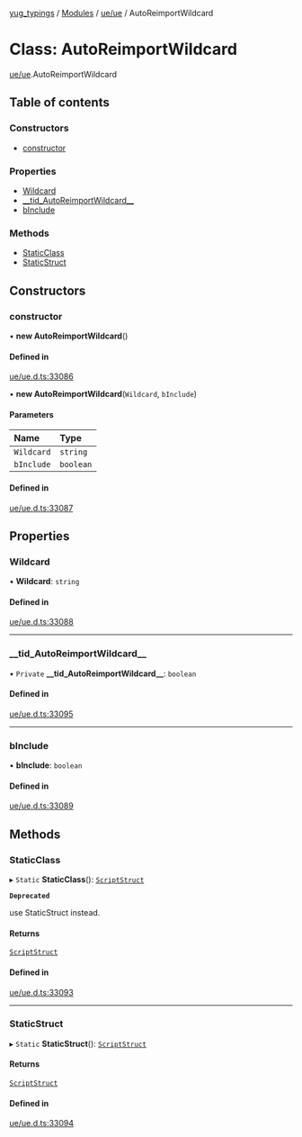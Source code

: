[yug_typings](../README.md) / [Modules](../modules.md) / [ue/ue](../modules/ue_ue.md) / AutoReimportWildcard

# Class: AutoReimportWildcard

[ue/ue](../modules/ue_ue.md).AutoReimportWildcard

## Table of contents

### Constructors

- [constructor](ue_ue.AutoReimportWildcard.md#constructor)

### Properties

- [Wildcard](ue_ue.AutoReimportWildcard.md#wildcard)
- [\_\_tid\_AutoReimportWildcard\_\_](ue_ue.AutoReimportWildcard.md#__tid_autoreimportwildcard__)
- [bInclude](ue_ue.AutoReimportWildcard.md#binclude)

### Methods

- [StaticClass](ue_ue.AutoReimportWildcard.md#staticclass)
- [StaticStruct](ue_ue.AutoReimportWildcard.md#staticstruct)

## Constructors

### constructor

• **new AutoReimportWildcard**()

#### Defined in

[ue/ue.d.ts:33086](https://github.com/YugMetaverse/yug_typings/blob/25cad34/ue/ue.d.ts#L33086)

• **new AutoReimportWildcard**(`Wildcard`, `bInclude`)

#### Parameters

| Name | Type |
| :------ | :------ |
| `Wildcard` | `string` |
| `bInclude` | `boolean` |

#### Defined in

[ue/ue.d.ts:33087](https://github.com/YugMetaverse/yug_typings/blob/25cad34/ue/ue.d.ts#L33087)

## Properties

### Wildcard

• **Wildcard**: `string`

#### Defined in

[ue/ue.d.ts:33088](https://github.com/YugMetaverse/yug_typings/blob/25cad34/ue/ue.d.ts#L33088)

___

### \_\_tid\_AutoReimportWildcard\_\_

• `Private` **\_\_tid\_AutoReimportWildcard\_\_**: `boolean`

#### Defined in

[ue/ue.d.ts:33095](https://github.com/YugMetaverse/yug_typings/blob/25cad34/ue/ue.d.ts#L33095)

___

### bInclude

• **bInclude**: `boolean`

#### Defined in

[ue/ue.d.ts:33089](https://github.com/YugMetaverse/yug_typings/blob/25cad34/ue/ue.d.ts#L33089)

## Methods

### StaticClass

▸ `Static` **StaticClass**(): [`ScriptStruct`](ue_ue.ScriptStruct.md)

**`Deprecated`**

use StaticStruct instead.

#### Returns

[`ScriptStruct`](ue_ue.ScriptStruct.md)

#### Defined in

[ue/ue.d.ts:33093](https://github.com/YugMetaverse/yug_typings/blob/25cad34/ue/ue.d.ts#L33093)

___

### StaticStruct

▸ `Static` **StaticStruct**(): [`ScriptStruct`](ue_ue.ScriptStruct.md)

#### Returns

[`ScriptStruct`](ue_ue.ScriptStruct.md)

#### Defined in

[ue/ue.d.ts:33094](https://github.com/YugMetaverse/yug_typings/blob/25cad34/ue/ue.d.ts#L33094)
